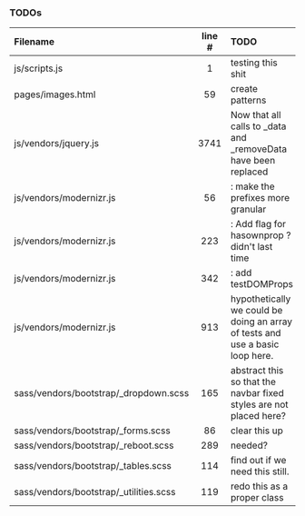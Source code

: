 ### TODOs
| Filename | line # | TODO
|:------|:------:|:------
| js/scripts.js | 1 | testing this shit
| pages/images.html | 59 | create patterns
| js/vendors/jquery.js | 3741 | Now that all calls to _data and _removeData have been replaced
| js/vendors/modernizr.js | 56 | : make the prefixes more granular
| js/vendors/modernizr.js | 223 | : Add flag for hasownprop ? didn't last time
| js/vendors/modernizr.js | 342 | : add testDOMProps
| js/vendors/modernizr.js | 913 | hypothetically we could be doing an array of tests and use a basic loop here.
| sass/vendors/bootstrap/_dropdown.scss | 165 | abstract this so that the navbar fixed styles are not placed here?
| sass/vendors/bootstrap/_forms.scss | 86 | clear this up
| sass/vendors/bootstrap/_reboot.scss | 289 | needed?
| sass/vendors/bootstrap/_tables.scss | 114 | find out if we need this still.
| sass/vendors/bootstrap/_utilities.scss | 119 | redo this as a proper class
